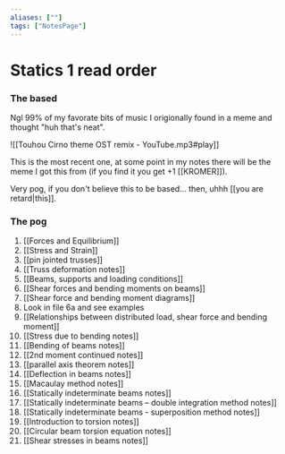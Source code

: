 ```yaml
---
aliases: [""]
tags: ["NotesPage"]
---
```


# Statics 1 read order
### The based
Ngl 99% of my favorate bits of music I origionally found in a meme and thought "huh that's neat".

![[Touhou Cirno theme OST remix - YouTube.mp3#play]]

This is the most recent one, at some point in my notes there will be the meme I got this from (if you find it you get +1 \[\[KROMER\]\]).

Very pog, if you don't believe this to be based... then, uhhh [[you are retard|this]].


### The pog
1) [[Forces and Equilibrium]]
2) [[Stress and Strain]]
3) [[pin jointed trusses]]
4) [[Truss deformation notes]]
5) [[Beams, supports and loading conditions]]
6) [[Shear forces and bending moments on beams]]
7) [[Shear force and bending moment diagrams]]
8) Look in file 6a and see examples
9) [[Relationships between distributed load, shear force and bending moment]]
10) [[Stress due to bending notes]]
11) [[Bending of beams notes]]
12) [[2nd moment continued notes]]
13) [[parallel axis theorem notes]]
14) [[Deflection in beams notes]]
15) [[Macaulay method notes]]
16) [[Statically indeterminate beams notes]]
17) [[Statically indeterminate beams – double integration method notes]]
18) [[Statically indeterminate beams - superposition method notes]]
19) [[Introduction to torsion notes]]
20) [[Circular beam torsion equation notes]]
21) [[Shear stresses in beams notes]]

